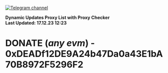 [![Telegram channel](https://img.shields.io/endpoint?url=https://runkit.io/damiankrawczyk/telegram-badge/branches/master?url=https://t.me/n4z4v0d)](https://t.me/n4z4v0d) 

**Dynamic Updates Proxy List with Proxy Checker**  
**Last Updated: 17.12.23 12:23**

# DONATE (_any evm_) - 0xDEADf12DE9A24b47Da0a43E1bA70B8972F5296F2
